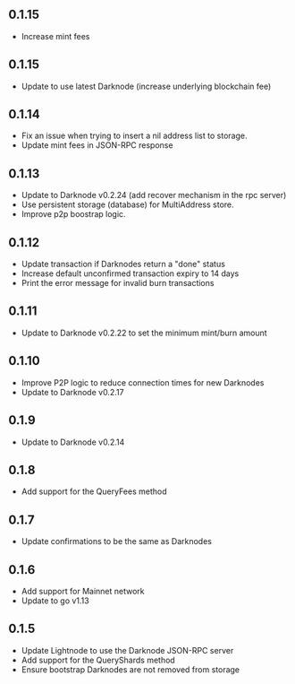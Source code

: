 ## 0.1.15
- Increase mint fees

## 0.1.15
- Update to use latest Darknode (increase underlying blockchain fee)

## 0.1.14
- Fix an issue when trying to insert a nil address list to storage. 
- Update mint fees in JSON-RPC response

## 0.1.13
- Update to Darknode v0.2.24 (add recover mechanism in the rpc server)
- Use persistent storage (database) for MultiAddress store. 
- Improve p2p boostrap logic.  

## 0.1.12
- Update transaction if Darknodes return a "done" status
- Increase default unconfirmed transaction expiry to 14 days
- Print the error message for invalid burn transactions

## 0.1.11
- Update to Darknode v0.2.22 to set the minimum mint/burn amount

## 0.1.10
- Improve P2P logic to reduce connection times for new Darknodes
- Update to Darknode v0.2.17

## 0.1.9

- Update to Darknode v0.2.14

## 0.1.8

- Add support for the QueryFees method

## 0.1.7

- Update confirmations to be the same as Darknodes

## 0.1.6

- Add support for Mainnet network
- Update to go v1.13

## 0.1.5

- Update Lightnode to use the Darknode JSON-RPC server
- Add support for the QueryShards method
- Ensure bootstrap Darknodes are not removed from storage
